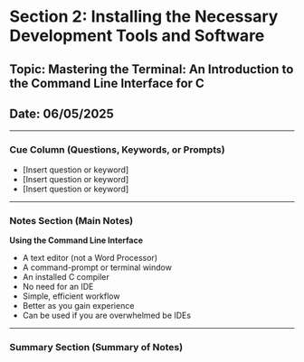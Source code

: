 # Section 2: Installing the Necessary Development Tools and Software

## Topic: Mastering the Terminal: An Introduction to the Command Line Interface for C

## Date: 06/05/2025

---

### Cue Column (Questions, Keywords, or Prompts)

- [Insert question or keyword]
- [Insert question or keyword]
- [Insert question or keyword]

---

### Notes Section (Main Notes)

**Using the Command Line Interface**
- A text editor (not a Word Processor)
- A command-prompt or terminal window
- An installed C compiler
- No need for an IDE
- Simple, efficient workflow
- Better as you gain experience
- Can be used if you are overwhelmed be IDEs
---

### Summary Section (Summary of Notes)

